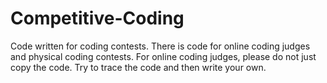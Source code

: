 # Competitive-Coding
Code written for coding contests.
There is code for online coding judges and physical coding contests.
For online coding judges, please do not just copy the code. Try to trace the code and then write your own.
